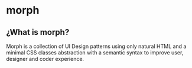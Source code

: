# morph

## ¿What is morph?

Morph is a collection of UI Design patterns using only natural HTML and a minimal CSS classes abstraction with a semantic syntax to improve user, designer and coder experience.
